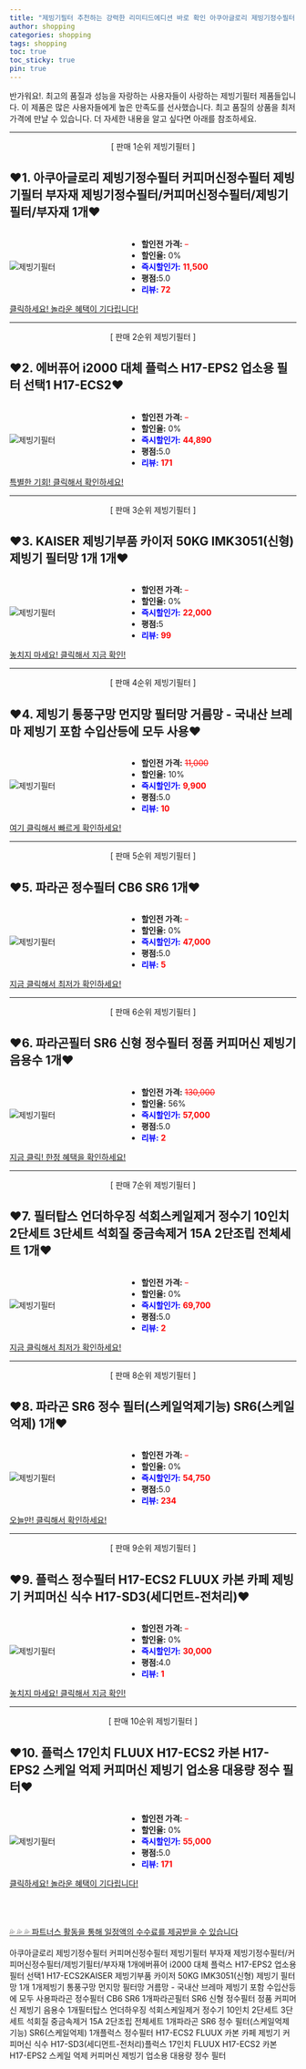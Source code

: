 ```yaml
---
title: "제빙기필터 추천하는 강력한 리미티드에디션 바로 확인 아쿠아글로리 제빙기정수필터 커피머신정수필터 제빙기필터 부자재"
author: shopping
categories: shopping
tags: shopping
toc: true
toc_sticky: true
pin: true
---
```

반가워요!. 최고의 품질과 성능을 자랑하는 사용자들이 사랑하는 제빙기필터 제품들입니다. 이 제품은 많은 사용자들에게 높은 만족도를 선사했습니다. 최고 품질의 상품을 최저 가격에 만날 수 있습니다. 더 자세한 내용을 알고 싶다면 아래를 참조하세요.

---
<p class="toplist" style="margin: 0 auto; display: block; width: fit-content;">[ 판매 1순위 제빙기필터 ]</p>

<h2><strong>❤️1. 아쿠아글로리 제빙기정수필터 커피머신정수필터 제빙기필터 부자재 제빙기정수필터/커피머신정수필터/제빙기필터/부자재 1개❤️</strong></h2>

<div style="display: flex; align-items: center;">
    <div style="flex: 0.4;">
        <img src="https://thumbnail6.coupangcdn.com/thumbnails/remote/230x230ex/image/vendor_inventory/02c7/be01c5005f9a759fd26d51206d1c68ee908777e544b918801fbc21b456ab.jpg" alt="제빙기필터" style="max-width: 100%;">
    </div>
    <div style="flex: 0.6; margin-left: 10px;">
        <ul>
            <li><strong>할인전 가격:</strong> <del style="color: red;">-</del></li>
            <li><strong>할인율:</strong> 0%</li>
            <li><span style='color:blue'><strong>즉시할인가:</strong></span> <span style='color:red'><strong>11,500</strong></span></li>
            <li><strong>평점:</strong>5.0</li>
            <li><span style='color:blue'><strong>리뷰:</strong></span> <span style='color:red'><strong>72</strong></span></li>
        </ul>
    </div>
</div>
<div class="center">
    <a href="https://William4Davisa.github.io?lptag=AF9450613&subid=githubio&pageKey=235644364&traceid=V0-153&itemId=747755242&vendorItemId=4888011457" class="myButton">
        클릭하세요! 놀라운 혜택이 기다립니다!
    </a>
</div>


---
<p class="toplist" style="margin: 0 auto; display: block; width: fit-content;">[ 판매 2순위 제빙기필터 ]</p>

<h2><strong>❤️2. 에버퓨어 i2000 대체 플럭스 H17-EPS2 업소용 필터 선택1 H17-ECS2❤️</strong></h2>

<div style="display: flex; align-items: center;">
    <div style="flex: 0.4;">
        <img src="https://thumbnail8.coupangcdn.com/thumbnails/remote/230x230ex/image/vendor_inventory/a34c/006b78eb185b994aee566378271728f542a147f387ef8b3eab34a09c1697.png" alt="제빙기필터" style="max-width: 100%;">
    </div>
    <div style="flex: 0.6; margin-left: 10px;">
        <ul>
            <li><strong>할인전 가격:</strong> <del style="color: red;">-</del></li>
            <li><strong>할인율:</strong> 0%</li>
            <li><span style='color:blue'><strong>즉시할인가:</strong></span> <span style='color:red'><strong>44,890</strong></span></li>
            <li><strong>평점:</strong>5.0</li>
            <li><span style='color:blue'><strong>리뷰:</strong></span> <span style='color:red'><strong>171</strong></span></li>
        </ul>
    </div>
</div>
<div class="center">
    <a href="https://William4Davisa.github.io?lptag=AF9450613&subid=githubio&pageKey=1437902698&traceid=V0-153&itemId=2480986564&vendorItemId=82871282794" class="myButton">
        특별한 기회! 클릭해서 확인하세요!
    </a>
</div>


---
<p class="toplist" style="margin: 0 auto; display: block; width: fit-content;">[ 판매 3순위 제빙기필터 ]</p>

<h2><strong>❤️3. KAISER 제빙기부품 카이저 50KG IMK3051(신형) 제빙기 필터망 1개 1개❤️</strong></h2>

<div style="display: flex; align-items: center;">
    <div style="flex: 0.4;">
        <img src="https://thumbnail9.coupangcdn.com/thumbnails/remote/230x230ex/image/vendor_inventory/8b3d/8b5f6fce76d000d04b0c2208e7ef6128896e0741f8722d88df7f3e65b793.jpg" alt="제빙기필터" style="max-width: 100%;">
    </div>
    <div style="flex: 0.6; margin-left: 10px;">
        <ul>
            <li><strong>할인전 가격:</strong> <del style="color: red;">-</del></li>
            <li><strong>할인율:</strong> 0%</li>
            <li><span style='color:blue'><strong>즉시할인가:</strong></span> <span style='color:red'><strong>22,000</strong></span></li>
            <li><strong>평점:</strong>5</li>
            <li><span style='color:blue'><strong>리뷰:</strong></span> <span style='color:red'><strong>99</strong></span></li>
        </ul>
    </div>
</div>
<div class="center">
    <a href="https://William4Davisa.github.io?lptag=AF9450613&subid=githubio&pageKey=8136746143&traceid=V0-153&itemId=23114480066&vendorItemId=90147694985" class="myButton">
        놓치지 마세요! 클릭해서 지금 확인!
    </a>
</div>


---
<p class="toplist" style="margin: 0 auto; display: block; width: fit-content;">[ 판매 4순위 제빙기필터 ]</p>

<h2><strong>❤️4. 제빙기 통풍구망 먼지망 필터망 거름망 - 국내산 브레마 제빙기 포함 수입산등에 모두 사용❤️</strong></h2>

<div style="display: flex; align-items: center;">
    <div style="flex: 0.4;">
        <img src="https://thumbnail9.coupangcdn.com/thumbnails/remote/230x230ex/image/vendor_inventory/800e/631add0ad1f27d6067f587892f65d96854e00e47ab6bf1616c4f369738a4.jpg" alt="제빙기필터" style="max-width: 100%;">
    </div>
    <div style="flex: 0.6; margin-left: 10px;">
        <ul>
            <li><strong>할인전 가격:</strong> <del style="color: red;">11,000</del></li>
            <li><strong>할인율:</strong> 10%</li>
            <li><span style='color:blue'><strong>즉시할인가:</strong></span> <span style='color:red'><strong>9,900</strong></span></li>
            <li><strong>평점:</strong>5.0</li>
            <li><span style='color:blue'><strong>리뷰:</strong></span> <span style='color:red'><strong>10</strong></span></li>
        </ul>
    </div>
</div>
<div class="center">
    <a href="https://William4Davisa.github.io?lptag=AF9450613&subid=githubio&pageKey=6200294376&traceid=V0-153&itemId=12297845181&vendorItemId=79568081072" class="myButton">
        여기 클릭해서 빠르게 확인하세요!
    </a>
</div>


---
<p class="toplist" style="margin: 0 auto; display: block; width: fit-content;">[ 판매 5순위 제빙기필터 ]</p>

<h2><strong>❤️5. 파라곤 정수필터 CB6 SR6 1개❤️</strong></h2>

<div style="display: flex; align-items: center;">
    <div style="flex: 0.4;">
        <img src="https://thumbnail7.coupangcdn.com/thumbnails/remote/230x230ex/image/vendor_inventory/5622/ec6b9ca4041dcee910e7af3b7c6092aa65449c92fd639d51422e5cd821e7.jpg" alt="제빙기필터" style="max-width: 100%;">
    </div>
    <div style="flex: 0.6; margin-left: 10px;">
        <ul>
            <li><strong>할인전 가격:</strong> <del style="color: red;">-</del></li>
            <li><strong>할인율:</strong> 0%</li>
            <li><span style='color:blue'><strong>즉시할인가:</strong></span> <span style='color:red'><strong>47,000</strong></span></li>
            <li><strong>평점:</strong>5.0</li>
            <li><span style='color:blue'><strong>리뷰:</strong></span> <span style='color:red'><strong>5</strong></span></li>
        </ul>
    </div>
</div>
<div class="center">
    <a href="https://William4Davisa.github.io?lptag=AF9450613&subid=githubio&pageKey=7352389945&traceid=V0-153&itemId=18923173754&vendorItemId=86050223466" class="myButton">
        지금 클릭해서 최저가 확인하세요!
    </a>
</div>


---
<p class="toplist" style="margin: 0 auto; display: block; width: fit-content;">[ 판매 6순위 제빙기필터 ]</p>

<h2><strong>❤️6. 파라곤필터 SR6 신형 정수필터 정품 커피머신 제빙기 음용수 1개❤️</strong></h2>

<div style="display: flex; align-items: center;">
    <div style="flex: 0.4;">
        <img src="https://thumbnail9.coupangcdn.com/thumbnails/remote/230x230ex/image/vendor_inventory/f166/b205c027d0b9748c241c7fe472cd6136f59d05b30dac24863007d25a7263.png" alt="제빙기필터" style="max-width: 100%;">
    </div>
    <div style="flex: 0.6; margin-left: 10px;">
        <ul>
            <li><strong>할인전 가격:</strong> <del style="color: red;">130,000</del></li>
            <li><strong>할인율:</strong> 56%</li>
            <li><span style='color:blue'><strong>즉시할인가:</strong></span> <span style='color:red'><strong>57,000</strong></span></li>
            <li><strong>평점:</strong>5.0</li>
            <li><span style='color:blue'><strong>리뷰:</strong></span> <span style='color:red'><strong>2</strong></span></li>
        </ul>
    </div>
</div>
<div class="center">
    <a href="https://William4Davisa.github.io?lptag=AF9450613&subid=githubio&pageKey=7909985672&traceid=V0-153&itemId=21701707163&vendorItemId=88751239157" class="myButton">
        지금 클릭! 한정 혜택을 확인하세요!
    </a>
</div>


---
<p class="toplist" style="margin: 0 auto; display: block; width: fit-content;">[ 판매 7순위 제빙기필터 ]</p>

<h2><strong>❤️7. 필터탑스 언더하우징 석회스케일제거 정수기 10인치 2단세트 3단세트 석회질 중금속제거 15A 2단조립 전체세트 1개❤️</strong></h2>

<div style="display: flex; align-items: center;">
    <div style="flex: 0.4;">
        <img src="https://thumbnail7.coupangcdn.com/thumbnails/remote/230x230ex/image/vendor_inventory/f626/ab87d1700047637617be8c24ce7cc945332083b3bc1dec511bfdc2063bfd.jpg" alt="제빙기필터" style="max-width: 100%;">
    </div>
    <div style="flex: 0.6; margin-left: 10px;">
        <ul>
            <li><strong>할인전 가격:</strong> <del style="color: red;">-</del></li>
            <li><strong>할인율:</strong> 0%</li>
            <li><span style='color:blue'><strong>즉시할인가:</strong></span> <span style='color:red'><strong>69,700</strong></span></li>
            <li><strong>평점:</strong>5.0</li>
            <li><span style='color:blue'><strong>리뷰:</strong></span> <span style='color:red'><strong>2</strong></span></li>
        </ul>
    </div>
</div>
<div class="center">
    <a href="https://William4Davisa.github.io?lptag=AF9450613&subid=githubio&pageKey=7456172607&traceid=V0-153&itemId=19423293240&vendorItemId=86062549058" class="myButton">
        지금 클릭해서 최저가 확인하세요!
    </a>
</div>


---
<p class="toplist" style="margin: 0 auto; display: block; width: fit-content;">[ 판매 8순위 제빙기필터 ]</p>

<h2><strong>❤️8. 파라곤 SR6 정수 필터(스케일억제기능) SR6(스케일억제) 1개❤️</strong></h2>

<div style="display: flex; align-items: center;">
    <div style="flex: 0.4;">
        <img src="https://thumbnail6.coupangcdn.com/thumbnails/remote/230x230ex/image/vendor_inventory/e1ce/52c47e6f9ca3a60726b75205c342558d7b06e0c552b88c54a2b9949c9324.png" alt="제빙기필터" style="max-width: 100%;">
    </div>
    <div style="flex: 0.6; margin-left: 10px;">
        <ul>
            <li><strong>할인전 가격:</strong> <del style="color: red;">-</del></li>
            <li><strong>할인율:</strong> 0%</li>
            <li><span style='color:blue'><strong>즉시할인가:</strong></span> <span style='color:red'><strong>54,750</strong></span></li>
            <li><strong>평점:</strong>5.0</li>
            <li><span style='color:blue'><strong>리뷰:</strong></span> <span style='color:red'><strong>234</strong></span></li>
        </ul>
    </div>
</div>
<div class="center">
    <a href="https://William4Davisa.github.io?lptag=AF9450613&subid=githubio&pageKey=7462780236&traceid=V0-153&itemId=19455495187&vendorItemId=88852144269" class="myButton">
        오늘만! 클릭해서 확인하세요!
    </a>
</div>


---
<p class="toplist" style="margin: 0 auto; display: block; width: fit-content;">[ 판매 9순위 제빙기필터 ]</p>

<h2><strong>❤️9. 플럭스 정수필터 H17-ECS2 FLUUX 카본 카페 제빙기 커피머신 식수 H17-SD3(세디먼트-전처리)❤️</strong></h2>

<div style="display: flex; align-items: center;">
    <div style="flex: 0.4;">
        <img src="https://thumbnail8.coupangcdn.com/thumbnails/remote/230x230ex/image/vendor_inventory/85fc/a8ba6b0e7ff1b14f3ea414200dd506f6de96322f436457161e6fb089946d.png" alt="제빙기필터" style="max-width: 100%;">
    </div>
    <div style="flex: 0.6; margin-left: 10px;">
        <ul>
            <li><strong>할인전 가격:</strong> <del style="color: red;">-</del></li>
            <li><strong>할인율:</strong> 0%</li>
            <li><span style='color:blue'><strong>즉시할인가:</strong></span> <span style='color:red'><strong>30,000</strong></span></li>
            <li><strong>평점:</strong>4.0</li>
            <li><span style='color:blue'><strong>리뷰:</strong></span> <span style='color:red'><strong>1</strong></span></li>
        </ul>
    </div>
</div>
<div class="center">
    <a href="https://William4Davisa.github.io?lptag=AF9450613&subid=githubio&pageKey=6991619802&traceid=V0-153&itemId=17113951629&vendorItemId=82500249060" class="myButton">
        놓치지 마세요! 클릭해서 지금 확인!
    </a>
</div>


---
<p class="toplist" style="margin: 0 auto; display: block; width: fit-content;">[ 판매 10순위 제빙기필터 ]</p>

<h2><strong>❤️10. 플럭스 17인치 FLUUX H17-ECS2 카본 H17-EPS2 스케일 억제 커피머신 제빙기 업소용 대용량 정수 필터❤️</strong></h2>

<div style="display: flex; align-items: center;">
    <div style="flex: 0.4;">
        <img src="https://thumbnail6.coupangcdn.com/thumbnails/remote/230x230ex/image/vendor_inventory/973f/c8a8c311e94c11d50db3fc1f472cce4a851b834dda3e89d4956bb2ee0b20.jpg" alt="제빙기필터" style="max-width: 100%;">
    </div>
    <div style="flex: 0.6; margin-left: 10px;">
        <ul>
            <li><strong>할인전 가격:</strong> <del style="color: red;">-</del></li>
            <li><strong>할인율:</strong> 0%</li>
            <li><span style='color:blue'><strong>즉시할인가:</strong></span> <span style='color:red'><strong>55,000</strong></span></li>
            <li><strong>평점:</strong>5.0</li>
            <li><span style='color:blue'><strong>리뷰:</strong></span> <span style='color:red'><strong>171</strong></span></li>
        </ul>
    </div>
</div>
<div class="center">
    <a href="https://William4Davisa.github.io?lptag=AF9450613&subid=githubio&pageKey=1437902698&traceid=V0-153&itemId=18407192814&vendorItemId=85549751434" class="myButton">
        클릭하세요! 놀라운 혜택이 기다립니다!
    </a>
</div>

<br><br><br>[💦 💦 💦 파트너스 활동을 통해 일정액의 수수료를 제공받을 수 있습니다](https://link.coupang.com/a/bcpT2c)<br><br>아쿠아글로리 제빙기정수필터 커피머신정수필터 제빙기필터 부자재 제빙기정수필터/커피머신정수필터/제빙기필터/부자재 1개에버퓨어 i2000 대체 플럭스 H17-EPS2 업소용 필터 선택1 H17-ECS2KAISER 제빙기부품 카이저 50KG IMK3051(신형) 제빙기 필터망 1개 1개제빙기 통풍구망 먼지망 필터망 거름망 - 국내산 브레마 제빙기 포함 수입산등에 모두 사용파라곤 정수필터 CB6 SR6 1개파라곤필터 SR6 신형 정수필터 정품 커피머신 제빙기 음용수 1개필터탑스 언더하우징 석회스케일제거 정수기 10인치 2단세트 3단세트 석회질 중금속제거 15A 2단조립 전체세트 1개파라곤 SR6 정수 필터(스케일억제기능) SR6(스케일억제) 1개플럭스 정수필터 H17-ECS2 FLUUX 카본 카페 제빙기 커피머신 식수 H17-SD3(세디먼트-전처리)플럭스 17인치 FLUUX H17-ECS2 카본 H17-EPS2 스케일 억제 커피머신 제빙기 업소용 대용량 정수 필터